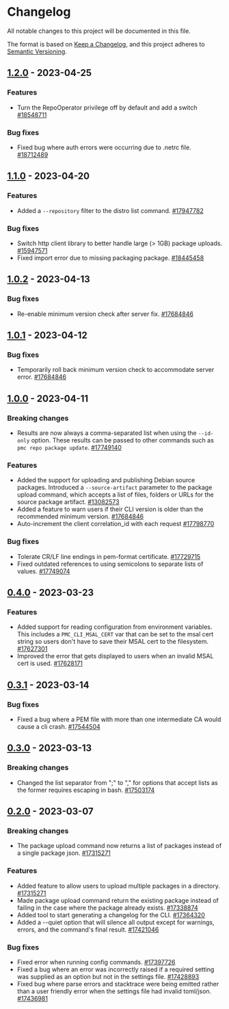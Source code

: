 # Changelog

All notable changes to this project will be documented in this file.

The format is based on [Keep a Changelog](https://keepachangelog.com/en/1.0.0/), and this project adheres to [Semantic Versioning](https://semver.org/spec/v2.0.0.html).

<!-- towncrier release notes start -->

## [1.2.0](https://msazure.visualstudio.com/One/_artifacts/feed/Compute-PMC/PyPI/pmc-cli/overview/1.2.0) - 2023-04-25


### Features

- Turn the RepoOperator privilege off by default and add a switch [#18548711](https://msazure.visualstudio.com/One/_workitems/edit/18548711)


### Bug fixes

- Fixed bug where auth errors were occurring due to .netrc file. [#18712489](https://msazure.visualstudio.com/One/_workitems/edit/18712489)


## [1.1.0](https://msazure.visualstudio.com/One/_artifacts/feed/Compute-PMC/PyPI/pmc-cli/overview/1.1.0) - 2023-04-20


### Features

- Added a `--repository` filter to the distro list command. [#17947782](https://msazure.visualstudio.com/One/_workitems/edit/17947782)


### Bug fixes

- Switch http client library to better handle large (> 1GB) package uploads. [#15947571](https://msazure.visualstudio.com/One/_workitems/edit/15947571)
- Fixed import error due to missing packaging package. [#18445458](https://msazure.visualstudio.com/One/_workitems/edit/18445458)


## [1.0.2](https://msazure.visualstudio.com/One/_artifacts/feed/Compute-PMC/PyPI/pmc-cli/overview/1.0.2) - 2023-04-13


### Bug fixes

- Re-enable minimum version check after server fix. [#17684846](https://msazure.visualstudio.com/One/_workitems/edit/17684846)


## [1.0.1](https://msazure.visualstudio.com/One/_artifacts/feed/Compute-PMC/PyPI/pmc-cli/overview/1.0.1) - 2023-04-12


### Bug fixes

- Temporarily roll back minimum version check to accommodate server error. [#17684846](https://msazure.visualstudio.com/One/_workitems/edit/17684846)


## [1.0.0](https://msazure.visualstudio.com/One/_artifacts/feed/Compute-PMC/PyPI/pmc-cli/overview/1.0.0) - 2023-04-11


### Breaking changes

- Results are now always a comma-separated list when using the `--id-only` option. These results can
  be passed to other commands such as `pmc repo package update`. [#17749140](https://msazure.visualstudio.com/One/_workitems/edit/17749140)


### Features

- Added the support for uploading and publishing Debian source packages.
  Introduced a `--source-artifact` parameter to the package upload command, which accepts a list
  of files, folders or URLs for the source package artifact. [#13082573](https://msazure.visualstudio.com/One/_workitems/edit/13082573)
- Added a feature to warn users if their CLI version is older than the recommended minimum version. [#17684846](https://msazure.visualstudio.com/One/_workitems/edit/17684846)
- Auto-increment the client correlation_id with each request [#17798770](https://msazure.visualstudio.com/One/_workitems/edit/17798770)


### Bug fixes

- Tolerate CR/LF line endings in pem-format certificate. [#17729715](https://msazure.visualstudio.com/One/_workitems/edit/17729715)
- Fixed outdated references to using semicolons to separate lists of values. [#17749074](https://msazure.visualstudio.com/One/_workitems/edit/17749074)


## [0.4.0](https://msazure.visualstudio.com/One/_artifacts/feed/Compute-PMC/PyPI/pmc-cli/overview/0.4.0) - 2023-03-23


### Features

- Added support for reading configuration from environment variables. This includes a
  `PMC_CLI_MSAL_CERT` var that can be set to the msal cert string so users don't have to save their
  MSAL cert to the filesystem. [#17627301](https://msazure.visualstudio.com/One/_workitems/edit/17627301)
- Improved the error that gets displayed to users when an invalid MSAL cert is used. [#17628171](https://msazure.visualstudio.com/One/_workitems/edit/17628171)


## [0.3.1](https://msazure.visualstudio.com/One/_artifacts/feed/Compute-PMC/PyPI/pmc-cli/overview/0.3.1) - 2023-03-14


### Bug fixes

- Fixed a bug where a PEM file with more than one intermediate CA would cause a cli crash. [#17544504](https://msazure.visualstudio.com/One/_workitems/edit/17544504)


## [0.3.0](https://msazure.visualstudio.com/One/_artifacts/feed/Compute-PMC/PyPI/pmc-cli/overview/0.3.0) - 2023-03-13


### Breaking changes

- Changed the list separator from ";" to "," for options that accept lists as the former requires
  escaping in bash. [#17503174](https://msazure.visualstudio.com/One/_workitems/edit/17503174)


## [0.2.0](https://msazure.visualstudio.com/One/_artifacts/feed/Compute-PMC/PyPI/pmc-cli/overview/0.2.0) - 2023-03-07


### Breaking changes

- The package upload command now returns a list of packages instead of a single package json. [#17315271](https://msazure.visualstudio.com/One/_workitems/edit/17315271)


### Features

- Added feature to allow users to upload multiple packages in a directory. [#17315271](https://msazure.visualstudio.com/One/_workitems/edit/17315271)
- Made package upload command return the existing package instead of failing in the case where the
  package already exists. [#17338874](https://msazure.visualstudio.com/One/_workitems/edit/17338874)
- Added tool to start generating a changelog for the CLI. [#17364320](https://msazure.visualstudio.com/One/_workitems/edit/17364320)
- Added a --quiet option that will silence all output except for warnings, errors, and the command's final result. [#17421046](https://msazure.visualstudio.com/One/_workitems/edit/17421046)


### Bug fixes

- Fixed error when running config commands. [#17397726](https://msazure.visualstudio.com/One/_workitems/edit/17397726)
- Fixed a bug where an error was incorrectly raised if a required setting was supplied as an option
  but not in the settings file. [#17428893](https://msazure.visualstudio.com/One/_workitems/edit/17428893)
- Fixed bug where parse errors and stacktrace were being emitted rather than a user friendly error
  when the settings file had invalid toml/json. [#17436981](https://msazure.visualstudio.com/One/_workitems/edit/17436981)
